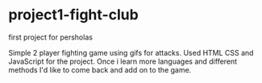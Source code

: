 # project1-fight-club
first project for persholas

Simple 2 player fighting game using gifs for attacks. Used HTML CSS and JavaScript for the project. Once i learn more languages and different methods I'd like to come back and add on to the game.
